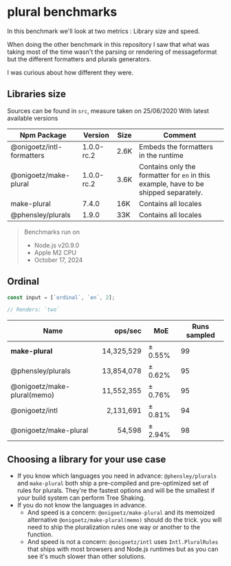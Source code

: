 # plural benchmarks

In this benchmark we'll look at two metrics : Library size and speed.

When doing the other benchmark in this repository I saw that what was taking most of the time wasn't the
parsing or rendering of messageformat but the different formatters and plurals generators.

I was curious about how different they were.

## Libraries size

Sources can be found in `src`, measure taken on 25/06/2020 With latest available versions

| Npm Package               | Version    | Size | Comment                                                                              |
| ------------------------- | ---------- | ---- | ------------------------------------------------------------------------------------ |
| @onigoetz/intl-formatters | 1.0.0-rc.2 | 2.6K | Embeds the formatters in the runtime                                                 |
| @onigoetz/make-plural     | 1.0.0-rc.2 | 3.6K | Contains only the formatter for `en` in this example, have to be shipped separately. |
| make-plural               | 7.4.0      | 16K  | Contains all locales                                                                 |
| @phensley/plurals         | 1.9.0      | 33K  | Contains all locales                                                                 |

> Benchmarks run on
>
> - Node.js v20.9.0
> - Apple M2 CPU
> - October 17, 2024

## Ordinal

```javascript
const input = [`ordinal`, `en`, 2];

// Renders: `two`
```

| Name                        |    ops/sec | MoE     | Runs sampled |
| --------------------------- | ---------: | ------- | ------------ |
| **make-plural**             | 14,325,529 | ± 0.55% | 99           |
| @phensley/plurals           | 13,854,078 | ± 0.62% | 95           |
| @onigoetz/make-plural(memo) | 11,552,355 | ± 0.76% | 95           |
| @onigoetz/intl              |  2,131,691 | ± 0.81% | 94           |
| @onigoetz/make-plural       |     54,598 | ± 2.94% | 98           |


## Choosing a library for your use case

- If you know which languages you need in advance: `@phensley/plurals` and `make-plural` both ship a pre-compiled and pre-optimized set of rules for plurals. They're the fastest options and will be the smallest if your build system can perform Tree Shaking.
- If you do not know the languages in advance.
   - And speed is a concern: `@onigoetz/make-plural` and its memoized alternative `@onigoetz/make-plural(memo)` should do the trick. you will need to ship the pluralization rules one way or another to the function.
   - And speed is not a concern: `@onigoetz/intl` uses `Intl.PluralRules` that ships with most browsers and Node.js runtimes but as you can see it's much slower than other solutions.
